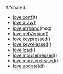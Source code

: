 
##shared

- [love.conf](nil)(t)
- [love.draw](nil)()
- [love.errhand](nil)(msg)
- [love.getVersion](nil)()
- [love.keypressed](nil)()
- [love.keyreleased](nil)()
- [love.load](nil)()
- [love.mousepressed](nil)()
- [love.mousereleased](nil)()
- [love.update](nil)(dt)